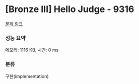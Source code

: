 # [Bronze III] Hello Judge - 9316 

[문제 링크](https://www.acmicpc.net/problem/9316) 

### 성능 요약

메모리: 1116 KB, 시간: 0 ms

### 분류

구현(implementation)


